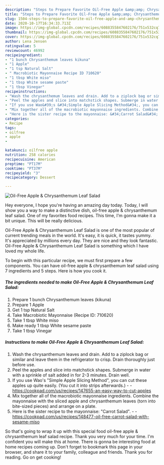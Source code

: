 ```yaml
---
description: "Steps to Prepare Favorite Oil-Free Apple &amp;amp; Chrysanthemum Leaf Salad"
title: "Steps to Prepare Favorite Oil-Free Apple &amp;amp; Chrysanthemum Leaf Salad"
slug: 1504-steps-to-prepare-favorite-oil-free-apple-and-amp-chrysanthemum-leaf-salad
date: 2020-10-17T16:34:33.713Z
image: https://img-global.cpcdn.com/recipes/6088355847602176/751x532cq70/oil-free-apple-chrysanthemum-leaf-salad-recipe-main-photo.jpg
thumbnail: https://img-global.cpcdn.com/recipes/6088355847602176/751x532cq70/oil-free-apple-chrysanthemum-leaf-salad-recipe-main-photo.jpg
cover: https://img-global.cpcdn.com/recipes/6088355847602176/751x532cq70/oil-free-apple-chrysanthemum-leaf-salad-recipe-main-photo.jpg
author: Lena Jensen
ratingvalue: 5
reviewcount: 46992
recipeingredient:
- "1 bunch Chrysanthemum leaves kikuna"
- "1 Apple"
- "1 tsp Natural Salt"
- " Macrobiotic Mayonnaise Recipe ID 710620"
- "1 tbsp White miso"
- "1 tbsp White sesame paste"
- "1 tbsp Vinegar"
recipeinstructions:
- "Wash the chrysanthemum leaves and drain. Add to a ziplock bag or similar and leave them in the refrigerator to crisp. Drain thoroughly just before use."
- "Peel the apples and slice into matchstick shapes. Submerge in water with a sprinkle of salt added in for 2-3 minutes. Drain well."
- "If you use Wao&#39;s &#34;Simple Apple Slicing Method&#34;, you can cut these apples up quite easily. (You cut it into strips afterwards.)  https://cookpad.com/us/recipes/147655-an-easy-way-to-cut-apples"
- "Mix together all of the macrobiotic mayonnaise ingredients. Combine the mayonnaise with the sliced apple and chrysanthemum leaves (torn into bite-sized pieces) and arrange on a plate."
- "Here is the sister recipe to the mayonnaise: &#34;Carrot Salad&#34;.  https://cookpad.com/us/recipes/148477-oil-free-carrot-salad-with-sesame-miso"
categories:
- Recipe
tags:
- oilfree
- apple
- 

katakunci: oilfree apple  
nutrition: 258 calories
recipecuisine: American
preptime: "PT17M"
cooktime: "PT37M"
recipeyield: "3"
recipecategory: Dessert

---
```



![Oil-Free Apple &amp; Chrysanthemum Leaf Salad](https://img-global.cpcdn.com/recipes/6088355847602176/751x532cq70/oil-free-apple-chrysanthemum-leaf-salad-recipe-main-photo.jpg)

Hey everyone, I hope you're having an amazing day today. Today, I will show you a way to make a distinctive dish, oil-free apple &amp; chrysanthemum leaf salad. One of my favorites food recipes. This time, I'm gonna make it a bit unique. This will be really delicious.

Oil-Free Apple &amp; Chrysanthemum Leaf Salad is one of the most popular of current trending meals in the world. It's easy, it is quick, it tastes yummy. It's appreciated by millions every day. They are nice and they look fantastic. Oil-Free Apple &amp; Chrysanthemum Leaf Salad is something which I have loved my whole life.




To begin with this particular recipe, we must first prepare a few components. You can have oil-free apple &amp; chrysanthemum leaf salad using 7 ingredients and 5 steps. Here is how you cook it.

<!--inarticleads1-->

##### The ingredients needed to make Oil-Free Apple &amp; Chrysanthemum Leaf Salad:

1. Prepare 1 bunch Chrysanthemum leaves (kikuna)
1. Prepare 1 Apple
1. Get 1 tsp Natural Salt
1. Take  Macrobiotic Mayonnaise (Recipe ID: 710620)
1. Take 1 tbsp White miso
1. Make ready 1 tbsp White sesame paste
1. Take 1 tbsp Vinegar




<!--inarticleads2-->

##### Instructions to make Oil-Free Apple &amp; Chrysanthemum Leaf Salad:

1. Wash the chrysanthemum leaves and drain. Add to a ziplock bag or similar and leave them in the refrigerator to crisp. Drain thoroughly just before use.
1. Peel the apples and slice into matchstick shapes. Submerge in water with a sprinkle of salt added in for 2-3 minutes. Drain well.
1. If you use Wao&#39;s &#34;Simple Apple Slicing Method&#34;, you can cut these apples up quite easily. (You cut it into strips afterwards.) -  - https://cookpad.com/us/recipes/147655-an-easy-way-to-cut-apples
1. Mix together all of the macrobiotic mayonnaise ingredients. Combine the mayonnaise with the sliced apple and chrysanthemum leaves (torn into bite-sized pieces) and arrange on a plate.
1. Here is the sister recipe to the mayonnaise: &#34;Carrot Salad&#34;. -  - https://cookpad.com/us/recipes/148477-oil-free-carrot-salad-with-sesame-miso




So that's going to wrap it up with this special food oil-free apple &amp; chrysanthemum leaf salad recipe. Thank you very much for your time. I'm confident you will make this at home. There is gonna be interesting food at home recipes coming up. Don't forget to bookmark this page in your browser, and share it to your family, colleague and friends. Thank you for reading. Go on get cooking!
